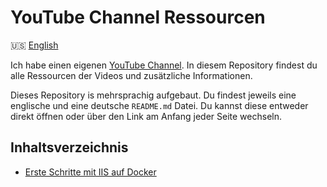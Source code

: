 # YouTube Channel Ressourcen

:us: [English](./README.md)

Ich habe einen eigenen [YouTube
Channel](https://www.youtube.com/c/JochenZehnder). In diesem Repository findest
du alle Ressourcen der Videos und zusätzliche Informationen.

Dieses Repository is mehrsprachig aufgebaut. Du findest jeweils eine englische
und eine deutsche `README.md` Datei. Du kannst diese entweder direkt öffnen oder
über den Link am Anfang jeder Seite wechseln.

## Inhaltsverzeichnis

- [Erste Schritte mit IIS auf Docker](./2022-08-iis-on-docker/README.de.md)
